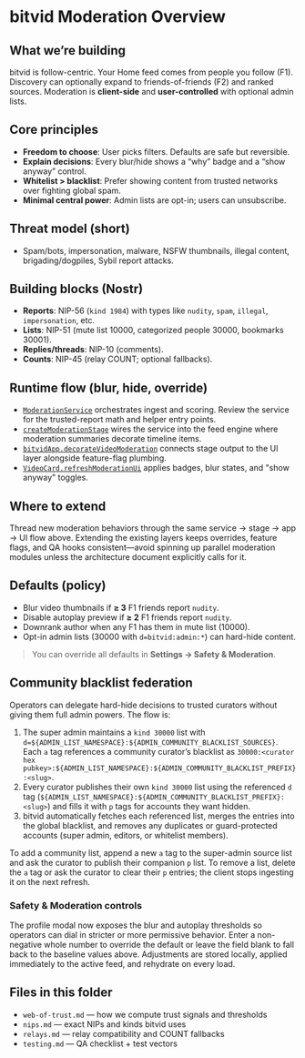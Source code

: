 # bitvid Moderation Overview

## What we’re building
bitvid is follow-centric. Your Home feed comes from people you follow (F1). Discovery can optionally expand to friends-of-friends (F2) and ranked sources. Moderation is **client-side** and **user-controlled** with optional admin lists.

## Core principles
- **Freedom to choose**: User picks filters. Defaults are safe but reversible.
- **Explain decisions**: Every blur/hide shows a “why” badge and a “show anyway” control.
- **Whitelist > blacklist**: Prefer showing content from trusted networks over fighting global spam.
- **Minimal central power**: Admin lists are opt-in; users can unsubscribe.

## Threat model (short)
- Spam/bots, impersonation, malware, NSFW thumbnails, illegal content, brigading/dogpiles, Sybil report attacks.

## Building blocks (Nostr)
- **Reports**: NIP-56 (`kind 1984`) with types like `nudity`, `spam`, `illegal`, `impersonation`, etc.
- **Lists**: NIP-51 (mute list 10000, categorized people 30000, bookmarks 30001).
- **Replies/threads**: NIP-10 (comments).
- **Counts**: NIP-45 (relay COUNT; optional fallbacks).

## Runtime flow (blur, hide, override)
- [`ModerationService`](../../js/services/moderationService.js) orchestrates ingest and scoring. Review the service for the trusted-report math and helper entry points.
- [`createModerationStage`](../../js/feedEngine/stages.js) wires the service into the feed engine where moderation summaries decorate timeline items.
- [`bitvidApp.decorateVideoModeration`](../../js/app.js) connects stage output to the UI layer alongside feature-flag plumbing.
- [`VideoCard.refreshModerationUi`](../../js/ui/components/VideoCard.js) applies badges, blur states, and "show anyway" toggles.

## Where to extend
Thread new moderation behaviors through the same service → stage → app → UI flow above. Extending the existing layers keeps overrides, feature flags, and QA hooks consistent—avoid spinning up parallel moderation modules unless the architecture document explicitly calls for it.

## Defaults (policy)
- Blur video thumbnails if **≥ 3** F1 friends report `nudity`.
- Disable autoplay preview if **≥ 2** F1 friends report `nudity`.
- Downrank author when any F1 has them in mute list (10000).
- Opt-in admin lists (30000 with `d=bitvid:admin:*`) can hard-hide content.

> You can override all defaults in **Settings → Safety & Moderation**.

## Community blacklist federation

Operators can delegate hard-hide decisions to trusted curators without giving them full admin powers. The flow is:

1. The super admin maintains a `kind 30000` list with `d=${ADMIN_LIST_NAMESPACE}:${ADMIN_COMMUNITY_BLACKLIST_SOURCES}`. Each `a` tag references a community curator’s blacklist as `30000:<curator hex pubkey>:${ADMIN_LIST_NAMESPACE}:${ADMIN_COMMUNITY_BLACKLIST_PREFIX}:<slug>`.
2. Every curator publishes their own `kind 30000` list using the referenced `d` tag (`${ADMIN_LIST_NAMESPACE}:${ADMIN_COMMUNITY_BLACKLIST_PREFIX}:<slug>`) and fills it with `p` tags for accounts they want hidden.
3. bitvid automatically fetches each referenced list, merges the entries into the global blacklist, and removes any duplicates or guard-protected accounts (super admin, editors, or whitelist members).

To add a community list, append a new `a` tag to the super-admin source list and ask the curator to publish their companion `p` list. To remove a list, delete the `a` tag or ask the curator to clear their `p` entries; the client stops ingesting it on the next refresh.

### Safety & Moderation controls

The profile modal now exposes the blur and autoplay thresholds so operators can dial in stricter or more permissive behavior. Enter a non-negative whole number to override the default or leave the field blank to fall back to the baseline values above. Adjustments are stored locally, applied immediately to the active feed, and rehydrate on every load.

## Files in this folder
- `web-of-trust.md` — how we compute trust signals and thresholds
- `nips.md` — exact NIPs and kinds bitvid uses
- `relays.md` — relay compatibility and COUNT fallbacks
- `testing.md` — QA checklist + test vectors
